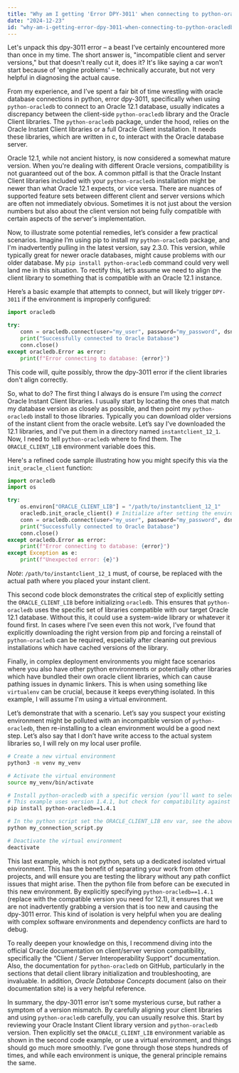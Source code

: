 ```yaml
---
title: "Why am I getting 'Error DPY-3011' when connecting to python-oracledb to Oracle DB 12.1?"
date: "2024-12-23"
id: "why-am-i-getting-error-dpy-3011-when-connecting-to-python-oracledb-to-oracle-db-121"
---
```


Let's unpack this dpy-3011 error – a beast I’ve certainly encountered more than once in my time. The short answer is, "incompatible client and server versions," but that doesn't really cut it, does it? It's like saying a car won’t start because of 'engine problems' – technically accurate, but not very helpful in diagnosing the actual cause.

From my experience, and I’ve spent a fair bit of time wrestling with oracle database connections in python, error dpy-3011, specifically when using `python-oracledb` to connect to an Oracle 12.1 database, usually indicates a discrepancy between the client-side `python-oracledb` library and the Oracle Client libraries. The `python-oracledb` package, under the hood, relies on the Oracle Instant Client libraries or a full Oracle Client installation. It needs these libraries, which are written in c, to interact with the Oracle database server.

Oracle 12.1, while not ancient history, is now considered a somewhat mature version. When you're dealing with different Oracle versions, compatibility is not guaranteed out of the box. A common pitfall is that the Oracle Instant Client libraries included with your `python-oracledb` installation might be newer than what Oracle 12.1 expects, or vice versa. There are nuances of supported feature sets between different client and server versions which are often not immediately obvious. Sometimes it is not just about the version numbers but also about the client version not being fully compatible with certain aspects of the server's implementation.

Now, to illustrate some potential remedies, let’s consider a few practical scenarios. Imagine I’m using pip to install my `python-oracledb` package, and I'm inadvertently pulling in the latest version, say 2.3.0. This version, while typically great for newer oracle databases, might cause problems with our older database. My `pip install python-oracledb` command could very well land me in this situation. To rectify this, let’s assume we need to align the client library to something that is compatible with an Oracle 12.1 instance.

Here’s a basic example that attempts to connect, but will likely trigger `DPY-3011` if the environment is improperly configured:

```python
import oracledb

try:
    conn = oracledb.connect(user="my_user", password="my_password", dsn="my_tns_alias")
    print("Successfully connected to Oracle Database")
    conn.close()
except oracledb.Error as error:
    print(f"Error connecting to database: {error}")
```

This code will, quite possibly, throw the dpy-3011 error if the client libraries don't align correctly.

So, what to do? The first thing I always do is ensure I'm using the *correct* Oracle Instant Client libraries. I usually start by locating the ones that match my database version as closely as possible, and then point my `python-oracledb` install to those libraries. Typically you can download older versions of the instant client from the oracle website. Let’s say I’ve downloaded the 12.1 libraries, and I've put them in a directory named `instantclient_12_1`. Now, I need to tell `python-oracledb` where to find them. The `ORACLE_CLIENT_LIB` environment variable does this.

Here's a refined code sample illustrating how you might specify this via the `init_oracle_client` function:

```python
import oracledb
import os

try:
    os.environ["ORACLE_CLIENT_LIB"] = "/path/to/instantclient_12_1"
    oracledb.init_oracle_client() # Initialize after setting the environment variable.
    conn = oracledb.connect(user="my_user", password="my_password", dsn="my_tns_alias")
    print("Successfully connected to Oracle Database")
    conn.close()
except oracledb.Error as error:
    print(f"Error connecting to database: {error}")
except Exception as e:
    print(f"Unexpected error: {e}")
```
*Note*: `/path/to/instantclient_12_1` must, of course, be replaced with the actual path where you placed your instant client.

This second code block demonstrates the critical step of explicitly setting the `ORACLE_CLIENT_LIB` before initializing `oracledb`. This ensures that `python-oracledb` uses the specific set of libraries compatible with our target Oracle 12.1 database. Without this, it could use a system-wide library or whatever it found first. In cases where I’ve seen even this not work, I’ve found that explicitly downloading the right version from pip and forcing a reinstall of `python-oracledb` can be required, especially after cleaning out previous installations which have cached versions of the library.

Finally, in complex deployment environments you might face scenarios where you also have other python environments or potentially other libraries which have bundled their own oracle client libraries, which can cause pathing issues in dynamic linkers. This is when using something like `virtualenv` can be crucial, because it keeps everything isolated. In this example, I will assume I'm using a virtual environment.

Let’s demonstrate that with a scenario. Let’s say you suspect your existing environment might be polluted with an incompatible version of `python-oracledb`, then re-installing to a clean environment would be a good next step. Let’s also say that I don’t have write access to the actual system libraries so, I will rely on my local user profile.

```bash
# Create a new virtual environment
python3 -m venv my_venv

# Activate the virtual environment
source my_venv/bin/activate

# Install python-oracledb with a specific version (you'll want to select a version compatible with Oracle 12.1)
# This example uses version 1.4.1, but check for compatibility against Oracle docs for your 12.1 sub-version.
pip install python-oracledb==1.4.1 

# In the python script set the ORACLE_CLIENT_LIB env var, see the above example on how to use this
python my_connection_script.py

# Deactivate the virtual environment
deactivate
```

This last example, which is not python, sets up a dedicated isolated virtual environment. This has the benefit of separating your work from other projects, and will ensure you are testing the library without any path conflict issues that might arise. Then the python file from before can be executed in this new environment. By explicitly specifying `python-oracledb==1.4.1` (replace with the compatible version you need for 12.1), it ensures that we are not inadvertently grabbing a version that is too new and causing the dpy-3011 error. This kind of isolation is very helpful when you are dealing with complex software environments and dependency conflicts are hard to debug.

To really deepen your knowledge on this, I recommend diving into the official Oracle documentation on client/server version compatibility, specifically the “Client / Server Interoperability Support” documentation. Also, the documentation for `python-oracledb` on GitHub, particularly in the sections that detail client library initialization and troubleshooting, are invaluable. In addition, *Oracle Database Concepts* document (also on their documentation site) is a very helpful reference.

In summary, the dpy-3011 error isn't some mysterious curse, but rather a symptom of a version mismatch. By carefully aligning your client libraries and using `python-oracledb` carefully, you can usually resolve this. Start by reviewing your Oracle Instant Client library version and `python-oracledb` version. Then explicitly set the `ORACLE_CLIENT_LIB` environment variable as shown in the second code example, or use a virtual environment, and things should go much more smoothly. I’ve gone through those steps hundreds of times, and while each environment is unique, the general principle remains the same.

